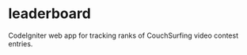 leaderboard
===========

CodeIgniter web app for tracking ranks of CouchSurfing video contest entries.